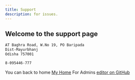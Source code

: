 ```yaml
---
title: Support
description: for issues.
---
```

## Welcome to the support page

```markdown
AT Baghra Road, W.No 19, PO Baripada
Dist-Mayurbhanj
Odisha 757001

8-095446-777
```

You can back to home [My Home](index.md)
For Admins [editor on GitHub](https://github.com/mbirabhadra/mbirabhadra.github.io/edit/master/support.md) 
